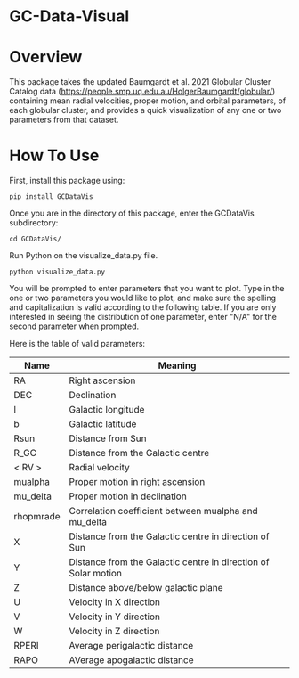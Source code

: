 # GC-Data-Visual

Overview
==========

This package takes the updated Baumgardt et al. 2021 Globular Cluster Catalog data (https://people.smp.uq.edu.au/HolgerBaumgardt/globular/) containing mean radial velocities, proper motion, and orbital parameters, of each globular cluster, and provides a quick visualization of any one or two parameters from that dataset.

How To Use
==========

First, install this package using:

``pip install GCDataVis``

Once you are in the directory of this package, enter the GCDataVis subdirectory:

``cd GCDataVis/``

Run Python on the visualize_data.py file.

``python visualize_data.py``

You will be prompted to enter parameters that you want to plot. Type in the one or two parameters you would like to plot, and make sure the spelling and capitalization is valid according to the following table. If you are only interested in seeing the distribution of one parameter, enter "N/A" for the second parameter when prompted. 

Here is the table of valid parameters:

| Name     |Meaning                                                       |
| -------- |--------------------------------------------------------------|
| RA       |Right ascension                                               |
| DEC      |Declination                                                   |
| l        |Galactic longitude                                            |
| b        |Galactic latitude                                             |
| Rsun     |Distance from Sun                                             |
| R_GC     |Distance from the Galactic centre                             |
| < RV >   |Radial velocity                                               |
| mualpha  |Proper motion in right ascension                              |
| mu_delta |Proper motion in declination                                  |
| rhopmrade|Correlation coefficient between mualpha and mu_delta          |
| X        |Distance from the Galactic centre in direction of Sun         |
| Y        |Distance from the Galactic centre in direction of Solar motion|
| Z        |Distance above/below galactic plane                           |
| U        |Velocity in X direction                                       |
| V        |Velocity in Y direction                                       |
| W        |Velocity in Z direction                                       |
| RPERI    |Average perigalactic distance                                 |
| RAPO     |AVerage apogalactic distance                                  |

   
